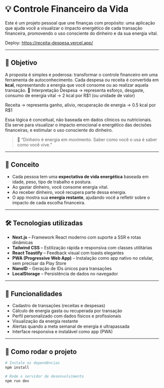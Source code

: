 # 💡 Controle Financeiro da Vida

Este é um projeto pessoal que une finanças com propósito: uma aplicação que ajuda você a visualizar o impacto energético de cada transação financeira, promovendo o uso consciente do dinheiro e da sua energia vital.

Deploy:  https://receita-despesa.vercel.app/

---

## 🎯 Objetivo

A proposta é simples e poderosa: transformar o controle financeiro em uma ferramenta de autoconhecimento. Cada despesa ou receita é convertida em **kcal**, representando a energia que você consome ou ao realizar aquela transação.
🧠 Interpretação
Despesa → representa esforço, desgaste, consumo de energia vital → 2 kcal por R$1 (ou unidade de valor)

Receita → representa ganho, alívio, recuperação de energia → 0.5 kcal por R$1

Essa lógica é conceitual, não baseada em dados clínicos ou nutricionais. Ela serve para visualizar o impacto emocional e energético das decisões financeiras, e estimular o uso consciente do dinheiro.

> 💬 “Dinheiro é energia em movimento. Saber como você o usa é saber como você vive.”

---

## 🧠 Conceito

- Cada pessoa tem uma **expectativa de vida energética** baseada em idade, peso, tipo de trabalho e postura.
- Ao gastar dinheiro, você consome energia vital.
- Ao receber dinheiro, você recupera parte dessa energia.
- O app mostra sua **energia restante**, ajudando você a refletir sobre o impacto de cada escolha financeira.

---

## 🛠️ Tecnologias utilizadas

- **Next.js** – Framework React moderno com suporte a SSR e rotas dinâmicas
- **Tailwind CSS** – Estilização rápida e responsiva com classes utilitárias
- **React Toastify** – Feedback visual com toasts elegantes
- **PWA (Progressive Web App)** – Instalação como app nativo no celular, sem precisar da Play Store
- **NanoID** – Geração de IDs únicos para transações
- **LocalStorage** – Persistência de dados no navegador

---

## 📱 Funcionalidades

- Cadastro de transações (receitas e despesas)
- Cálculo de energia gasta ou recuperada por transação
- Perfil personalizado com dados físicos e profissionais
- Visualização da energia restante
- Alertas quando a meta semanal de energia é ultrapassada
- Interface responsiva e instalável como app (PWA)

---

## 🚀 Como rodar o projeto

```bash
# Instale as dependências
npm install

# Rode o servidor de desenvolvimento
npm run dev


